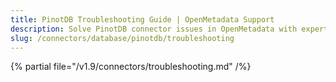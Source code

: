 ```yaml
---
title: PinotDB Troubleshooting Guide | OpenMetadata Support
description: Solve PinotDB connector issues in OpenMetadata with expert troubleshooting guides. Fix common connection problems, configuration errors, and data ingest...
slug: /connectors/database/pinotdb/troubleshooting
---
```


{% partial file="/v1.9/connectors/troubleshooting.md" /%}
